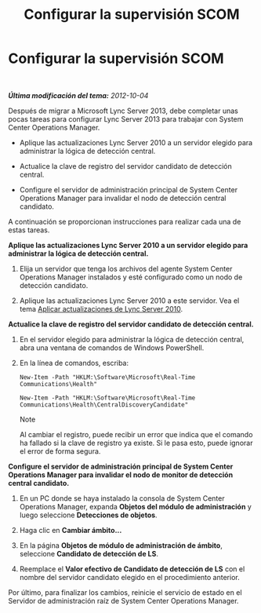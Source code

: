 ﻿---
title: Configurar la supervisión SCOM
TOCTitle: Configurar la supervisión SCOM
ms:assetid: 4003d225-2a33-448c-abd9-571750661140
ms:mtpsurl: https://technet.microsoft.com/es-es/library/JJ688033(v=OCS.15)
ms:contentKeyID: 49889056
ms.date: 01/07/2017
mtps_version: v=OCS.15
ms.translationtype: HT
---

# Configurar la supervisión SCOM

 

_**Última modificación del tema:** 2012-10-04_

Después de migrar a Microsoft Lync Server 2013, debe completar unas pocas tareas para configurar Lync Server 2013 para trabajar con System Center Operations Manager.

  - Aplique las actualizaciones Lync Server 2010 a un servidor elegido para administrar la lógica de detección central.

  - Actualice la clave de registro del servidor candidato de detección central.

  - Configure el servidor de administración principal de System Center Operations Manager para invalidar el nodo de detección central candidato.

A continuación se proporcionan instrucciones para realizar cada una de estas tareas.

**Aplique las actualizaciones Lync Server 2010 a un servidor elegido para administrar la lógica de detección central.**

1.  Elija un servidor que tenga los archivos del agente System Center Operations Manager instalados y esté configurado como un nodo de detección candidato.

2.  Aplique las actualizaciones Lync Server 2010 a este servidor. Vea el tema [Aplicar actualizaciones de Lync Server 2010](apply-lync-server-2010-updates.md).

**Actualice la clave de registro del servidor candidato de detección central.**

1.  En el servidor elegido para administrar la lógica de detección central, abra una ventana de comandos de Windows PowerShell.

2.  En la línea de comandos, escriba:
    
    ```
    New-Item -Path "HKLM:\Software\Microsoft\Real-Time Communications\Health"
    ```
    ```
    New-Item -Path "HKLM:\Software\Microsoft\Real-Time Communications\Health\CentralDiscoveryCandidate"
    ```

    > [!NOTE]
    > Al cambiar el registro, puede recibir un error que indica que el comando ha fallado si la clave de registro ya existe. Si le pasa esto, puede ignorar el error de forma segura.



**Configure el servidor de administración principal de System Center Operations Manager para invalidar el nodo de monitor de detección central candidato.**

1.  En un PC donde se haya instalado la consola de System Center Operations Manager, expanda **Objetos del módulo de administración** y luego seleccione **Detecciones de objetos**.

2.  Haga clic en **Cambiar ámbito...**

3.  En la página **Objetos de módulo de administración de ámbito**, seleccione **Candidato de detección de LS**.

4.  Reemplace el **Valor efectivo de Candidato de detección de LS** con el nombre del servidor candidato elegido en el procedimiento anterior.

Por último, para finalizar los cambios, reinicie el servicio de estado en el Servidor de administración raíz de System Center Operations Manager.

